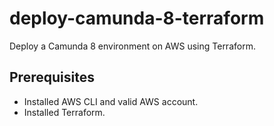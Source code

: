 # deploy-camunda-8-terraform
Deploy a Camunda 8 environment on AWS using Terraform.

## Prerequisites
- Installed AWS CLI and valid AWS account.
- Installed Terraform.


